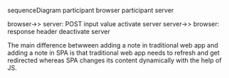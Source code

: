 sequenceDiagram
  participant browser
  participant server

  browser->> server: POST input value
  activate server
  server->> browser: response header
  deactivate server 

  The main difference betwween adding a note in traditional web app and adding a note in SPA is that traditional web app needs to refresh and get redirected whereas SPA changes its content dynamically with the help of JS.

